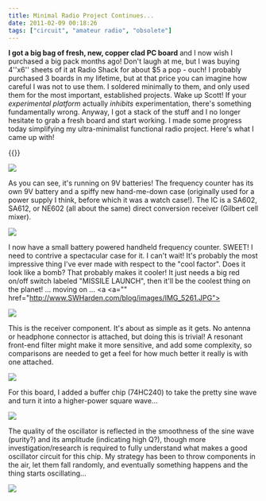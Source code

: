 ```yaml
---
title: Minimal Radio Project Continues...
date: 2011-02-09 00:18:26
tags: ["circuit", "amateur radio", "obsolete"]
---
```




__I got a big bag of fresh, new, copper clad PC board__ and I now wish I purchased a big pack months ago! Don't laugh at me, but I was buying 4''x6'' sheets of it at Radio Shack for about $5 a pop - ouch! I probably purchased 3 boards in my lifetime, but at that price you can imagine how careful I was not to use them. I soldered minimally to them, and only used them for the most important, established projects.  Wake up Scott! If your _experimental platform_ actually _inhibits_ experimentation, there's something fundamentally wrong.  Anyway, I got a stack of the stuff and I no longer hesitate to grab a fresh board and start working. I made some progress today simplifying my ultra-minimalist functional radio project. Here's what I came up with!

{{<youtube KTQZzNkMuC8>}}

<div class="text-center img-border">

![](https://swharden.com/static/2011/02/09/IMG_5278.jpg)

</div>

As you can see, it's running on 9V batteries! The frequency counter has its own 9V battery and a spiffy new hand-me-down case (originally used for a power supply I think, before which it was a watch case!). The IC is a SA602, SA612, or NE602 (all about the same) direct conversion receiver (Gilbert cell mixer). 

<div class="text-center img-border">

![](https://swharden.com/static/2011/02/09/IMG_5275.jpg)

</div>

I now have a small battery powered handheld frequency counter. SWEET! I need to contrive a spectacular case for it. I can't wait! It's probably the most impressive thing I've ever made with respect to the "cool factor". Does it look like a bomb? That probably makes it cooler! It just needs a big red on/off switch labeled "MISSILE LAUNCH", then it'll be the coolest thing on the planet! ... moving on ... <a <a="" href="http://www.SWHarden.com/blog/images/IMG_5261.JPG">

<div class="text-center img-border">

![](https://swharden.com/static/2011/02/09/IMG_5261.jpg)

</div>

This is the receiver component. It's about as simple as it gets. No antenna or headphone connector is attached, but doing this is trivial! A resonant front-end filter might make it more sensitive, and add some complexity, so comparisons are needed to get a feel for how much better it really is with one attached. 

<div class="text-center img-border">

![](https://swharden.com/static/2011/02/09/IMG_5263.jpg)

</div>

For this board, I added a buffer chip (74HC240) to take the pretty sine wave and turn it into a higher-power square wave...

<div class="text-center img-border">

![](https://swharden.com/static/2011/02/09/IMG_5284.jpg)

</div>

The quality of the oscillator is reflected in the smoothness of the sine wave (purity?) and its amplitude (indicating high Q?), though more investigation/research is required to fully understand what makes a good oscillator circuit for this chip. My strategy has been to throw components in the air, let them fall randomly, and eventually something happens and the thing starts oscillating...

<div class="text-center img-border">

![](https://swharden.com/static/2011/02/09/IMG_5282.jpg)

</div>